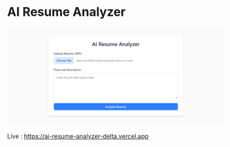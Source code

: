 # AI Resume Analyzer

![ScreenShot](frontend/public/ss.png)


Live : https://ai-resume-analyzer-delta.vercel.app